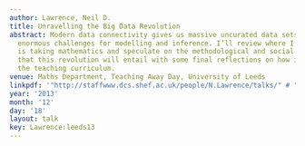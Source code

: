 ```yaml
---
author: Lawrence, Neil D.
title: Unravelling the Big Data Revolution
abstract: Modern data connectivity gives us massive uncurated data sets which present
  enormous challenges for modelling and inference. I’ll review where I think this
  is taking mathematics and speculate on the methodological and social challenges
  that this revolution will entail with some final reflections on how it might effect
  the teaching curriculum.
venue: Maths Department, Teaching Away Day, University of Leeds
linkpdf: '"http://staffwww.dcs.shef.ac.uk/people/N.Lawrence/talks/" # "unravelling_leeds13.pdf"'
year: '2013'
month: '12'
day: '18'
layout: talk
key: Lawrence:leeds13
---
```

